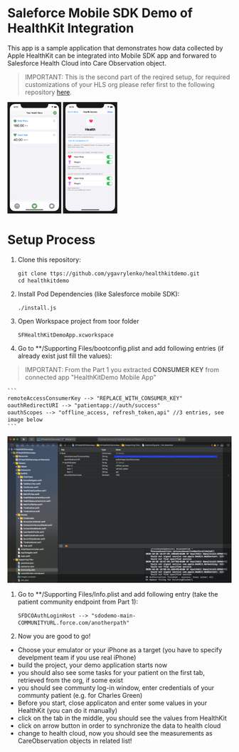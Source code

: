 # Saleforce Mobile SDK Demo of HealthKit Integration

This app is a sample application that demonstrates how data collected by Apple HealthKit can be integrated into Mobile SDK app and forwared to Salesforce Health Cloud into Care Observation object.

> IMPORTANT: This is the second part of the reqired setup, for required customizations of your HLS org please refer first to the following repository [here](https://github.com/ygavrylenko/healthkitdemo-sfdx.git).

<img src="images/HealthKitDemo-Measurements.png" height="250">
<img src="images/HealthKitDemo-Authorize.png" height="250">


# Setup Process

1. Clone this repository:

    ```
    git clone ttps://github.com/ygavrylenko/healthkitdemo.git
    cd healthkitdemo
    ```

1. Install Pod Dependencies (like Salesforce mobile SDK):

    ```
    ./install.js
	```

1. Open Workspace project from toor folder

    ```
    SFHealthKitDemoApp.xcworkspace
    ```

1. Go to **/Supporting Files/bootconfig.plist and add following entries (if already exist just fill the values):

> IMPORTANT: From the Part 1 you extracted **CONSUMER KEY** from connected app "HealthKitDemo Mobile App" 

    ```
    remoteAccessConsumerKey --> "REPLACE_WITH_CONSUMER_KEY"
    oauthRedirectURI --> "patientapp://auth/success"
    oauthScopes --> "offline_access, refresh_token,api" //3 entries, see image below
    ```

<img src="images/bootconfig.png">

1. Go to **/Supporting Files/Info.plist and add following entry (take the patient community endpoint from Part 1):

    ```
    SFDCOAuthLoginHost --> "sdodemo-main-COMMUNITYURL.force.com/anotherpath"
    ```

 1. Now you are good to go! 
 - Choose your emulator or your iPhone as a target (you have to specify develpment team if you use real iPhone)
 - build the project, your demo application starts now
 - you should also see some tasks for your patient on the first tab, retrieved from the org, if some exist
 - you should see communty log-in window, enter credentials of your communty patient (e.g. for Charles Green)
 - Before you start, close applicaton and enter some values in your HealthKit (you can do it manually)
 - click on the tab in the middle, you should see the values from HealthKit
 - click on arrow button in order to synchronize the data to health cloud
 - change to health cloud, now you should see the measurements as CareObservation objects in related list! 


